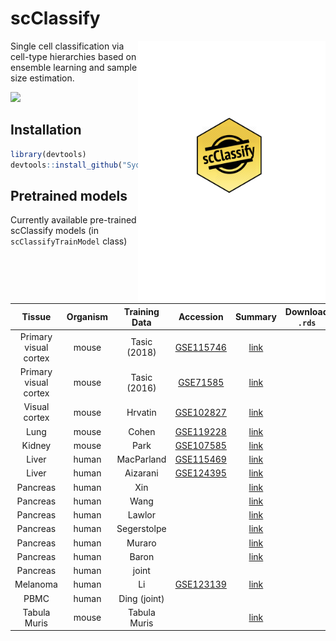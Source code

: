 # scClassify

<img src="man/figures/scClassifySticker.png" align="right" width="300"/>

Single cell classification via cell-type hierarchies based on ensemble learning and sample size estimation.


[![](https://travis-ci.com/SydneyBioX/scClassify.svg?token=Mgp3nhHdKGyRbLPymfkS&branch=master)]()

## Installation

```r
library(devtools)
devtools::install_github("SydneyBioX/scClassify")
```

## Pretrained models

Currently available pre-trained scClassify models (in `scClassifyTrainModel` class)

|          Tissue        | Organism | Training Data | Accession |  Summary                                | Download `.rds`  |
| :--: | :--: | :--: | :--: | :--: | :--: |
| Primary visual cortex  |   mouse  |  Tasic (2018) | [GSE115746](https://www.ncbi.nlm.nih.gov/geo/query/acc.cgi?acc=GSE115746)    | [link](https://SydneyBioX.github.io/scClassify/articles/webOnly/Tasic2018_mouseNeuronal.html)|                  |
| Primary visual cortex  |   mouse  |  Tasic (2016) | [GSE71585](https://www.ncbi.nlm.nih.gov/geo/query/acc.cgi?acc=GSE71585)    | [link](https://SydneyBioX.github.io/scClassify/articles/webOnly/Tasic2016_mouseNeuronal.html)|                  |
| Visual cortex          |   mouse  |  Hrvatin      | [GSE102827](https://www.ncbi.nlm.nih.gov/geo/query/acc.cgi?acc=GSE102827)  |   [link](https://SydneyBioX.github.io/scClassify/articles/webOnly/Hrvatin_mouseNeuronal.html)        |                  |
|    Lung                |   mouse  |  Cohen        |   [GSE119228](https://www.ncbi.nlm.nih.gov/geo/query/acc.cgi?acc=GSE119228)        |    [link](https://SydneyBioX.github.io/scClassify/articles/webOnly/Cohen_mouseLung.html)        |                  |
|    Kidney              |   mouse  |  Park         |  [GSE107585](https://www.ncbi.nlm.nih.gov/geo/query/acc.cgi?acc=GSE107585)         | [link](https://SydneyBioX.github.io/scClassify/articles/webOnly/Park_mouseKidney.html)          |                  |
|    Liver               |   human  |  MacParland   | [GSE115469](https://www.ncbi.nlm.nih.gov/geo/query/acc.cgi?acc=GSE115469)          | [link](https://SydneyBioX.github.io/scClassify/articles/webOnly/MacParlandres_humanLiver.html)   |                  |
|    Liver               |   human  |  Aizarani     |  [GSE124395](https://www.ncbi.nlm.nih.gov/geo/query/acc.cgi?acc=GSE124395)         | [link](https://SydneyBioX.github.io/scClassify/articles/webOnly/Aizarani_humanLiver.html)        |                  |
|    Pancreas            |   human  |  Xin          |           |  [link](https://SydneyBioX.github.io/scClassify/articles/webOnly/Xin_humanPancreas.html)          |                  |
|    Pancreas            |   human  |  Wang         |           |  [link](https://SydneyBioX.github.io/scClassify/articles/webOnly/Wang_humanPancreas.html)          |                  |
|    Pancreas            |   human  |  Lawlor       |           |  [link](https://SydneyBioX.github.io/scClassify/articles/webOnly/Lawlor_humanPancreas.html)           |                  |
|    Pancreas            |   human  |  Segerstolpe  |           |  [link](https://SydneyBioX.github.io/scClassify/articles/webOnly/Segerstolpe_humanPancreas.html)           |                  |
|    Pancreas            |   human  |  Muraro       |           | [link](https://SydneyBioX.github.io/scClassify/articles/webOnly/Muraro_humanPancreas.html)           |                  |
|    Pancreas            |   human  |  Baron        |           |  [link](https://SydneyBioX.github.io/scClassify/articles/webOnly/Baron_humanPancreas.html)          |                  |
|    Pancreas            |   human  |  joint        |           |           |                  |
|    Melanoma            |   human  |  Li           | [GSE123139](https://www.ncbi.nlm.nih.gov/geo/query/acc.cgi?acc=GSE123139)          |   [link](https://SydneyBioX.github.io/scClassify/articles/webOnly/Li_humanMelanoma.html)         |                  |
|    PBMC                |   human  |  Ding (joint) |           |           |                  |
|    Tabula Muris        |   mouse  |  Tabula Muris |           |   [link](https://SydneyBioX.github.io/scClassify/articles/webOnly/TabulaMuris.html)        |                  |

